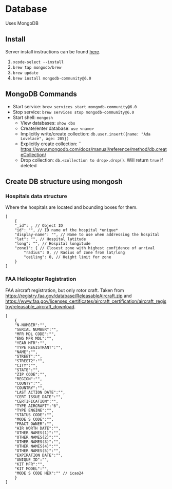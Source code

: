 # Database

Uses MongoDB

## Install

Server install instructions can be found [here](https://www.mongodb.com/docs/manual/tutorial/install-mongodb-on-os-x/).

1. `xcode-select --install`
2. `brew tap mongodb/brew`
3. `brew update`
4. `brew install mongodb-community@6.0`


## MongoDB Commands

* Start service: `brew services start mongodb-community@6.0`
* Stop service: `brew services stop mongodb-community@6.0`
* Start shell: `mongosh`
    * View databases: `show dbs`
    * Create/enter database: `use <name>`
    * Implicitly write/create collection: `db.user.insert({name: "Ada Lovelace", age: 205})`
    * Explicitly create collection: `` <https://www.mongodb.com/docs/manual/reference/method/db.createCollection/>
    * Drop collection: `db.<collection to drop>.drop()`. Will return `true` if deleted

## Create DB structure using mongosh

### Hospitals data structure

Where the hospitals are located and bounding boxes for them.

```
[
    {
    "_id": , // Object ID
    "id": "", // ID name of the hospital *unique*
    "display-name": "", // Name to use when addressing the hospital
    "lat": "", // Hospital latitude
    "long": "", // Hospital longitude
    "zone1": { // Closest zone with highest confidence of arrival
        "radius": 0, // Radius of zone from lat/long
        "ceiling": 0, // Height limit for zone
    }
]
```

### FAA Helicopter Registration

FAA aircraft registration, but only rotor craft. Taken from <https://registry.faa.gov/database/ReleasableAircraft.zip> and <https://www.faa.gov/licenses_certificates/aircraft_certification/aircraft_registry/releasable_aircraft_download>.

```
[
    {
    "N-NUMBER":"",
    "SERIAL NUMBER":"",
    "MFR MDL CODE":"",
    "ENG MFR MDL":"",
    "YEAR MFR":"",
    "TYPE REGISTRANT":"",
    "NAME":"",
    "STREET":"",
    "STREET2":"",
    "CITY":"",
    "STATE":"",
    "ZIP CODE":"",
    "REGION":"",
    "COUNTY":"",
    "COUNTRY":"",
    "LAST ACTION DATE":"",
    "CERT ISSUE DATE":"",
    "CERTIFICATION":"",
    "TYPE AIRCRAFT":"6",
    "TYPE ENGINE":"",
    "STATUS CODE":"",
    "MODE S CODE":"",
    "FRACT OWNER":"",
    "AIR WORTH DATE":"",
    "OTHER NAMES(1)":"",
    "OTHER NAMES(2)":"",
    "OTHER NAMES(3)":"",
    "OTHER NAMES(4)":"",
    "OTHER NAMES(5)":"",
    "EXPIRATION DATE":"",
    "UNIQUE ID":"",
    "KIT MFR":"",
    "KIT MODEL":"",
    "MODE S CODE HEX":"" // icao24
    }
]
```

